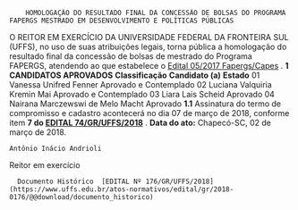         HOMOLOGAÇÃO DO RESULTADO FINAL DA CONCESSÃO DE BOLSAS DO PROGRAMA FAPERGS MESTRADO EM DESENVOLVIMENTO E POLÍTICAS PÚBLICAS  

 O REITOR EM EXERCÍCIO DA UNIVERSIDADE FEDERAL DA FRONTEIRA SUL (UFFS), no uso de suas atribuições legais, torna pública a homologação do resultado final da concessão de bolsas de mestrado do Programa FAPERGS, atendendo ao que estabelece o [Edital 05/2017 Fapergs/Capes](http://fapergs.rs.gov.br/edital-05-2017-programa-de-bolsas-de-mestrado)  .  **1 CANDIDATOS APROVADOS**      **Classificação**    **Candidato (a)**    **Estado**      01   Vanessa Unifred Fenner   Aprovado e Contemplado     02   Luciana Valquiria Kremin Mai   Aprovado e Contemplado     03   Liara Lais Scheid   Aprovado     04   Nairana Marczewswi de Melo Macht   Aprovado     **1.1** Assinatura do termo de compromisso e cadastro acontecerá no dia 07 de março de 2018, conforme item **7 do [EDITAL 74/GR/UFFS/2018](https://www.uffs.edu.br/atos-normativos/edital/gr/2018-0074)** .      **Data do ato:** Chapecó-SC, 02 de março de 2018.   
 

    Antônio Inácio Andrioli   
 Reitor em exercício 

      Documento Histórico  [EDITAL Nº 176/GR/UFFS/2018](https://www.uffs.edu.br/atos-normativos/edital/gr/2018-0176/@@download/documento_historico)     
      